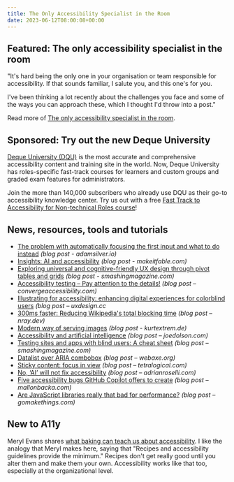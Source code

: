 ```yaml
---
title: The Only Accessibility Specialist in the Room
date: 2023-06-12T08:00:08+00:00
---
```


## Featured: The only accessibility specialist in the room

"It's hard being the only one in your organisation or team responsible for accessibility. If that sounds familiar, I salute you, and this one's for you.

I've been thinking a lot recently about the challenges you face and some of the ways you can approach these, which I thought I'd throw into a post."

Read more of [The only accessibility specialist in the room](https://tetralogical.com/blog/2023/06/05/the-only-accessibility-specialist-in-the-room/).

## Sponsored: Try out the new Deque University

[Deque University (DQU)](https://dequeuniversity.com/) is the most accurate and comprehensive accessibility content and training site in the world. Now, Deque University has roles-specific fast-track courses for learners and custom groups and graded exam features for administrators.

Join the more than 140,000 subscribers who already use DQU as their go-to accessibility knowledge center. Try us out with a free [Fast Track to Accessibility for Non-technical Roles course](https://dequeuniversity.com/curriculum/courses/fast-track-non-technical)!

## News, resources, tools and tutorials

- [The problem with automatically focusing the first input and what to do instead](https://adamsilver.io/blog/the-problem-with-automatically-focusing-the-first-input-and-what-to-do-instead/) *(blog post - adamsilver.io)*
- [Insights: AI and accessibility](https://makeitfable.com/article/insights-ai-and-accessibility/) *(blog post - makeitfable.com)*
- [Exploring universal and cognitive-friendly UX design through pivot tables and grids](https://www.smashingmagazine.com/2023/06/universal-cognitive-friendly-ux-design-tables-grids/) *(blog post - smashingmagazine.com)*
- [Accessibility testing – Pay attention to the details!](https://convergeaccessibility.com/2023/06/05/accessibility-testing-pay-attention-to-the-details/) *(blog post – convergeaccessibility.com)*
- [Illustrating for accessibility: enhancing digital experiences for colorblind users](https://uxdesign.cc/illustrating-for-accessibility-enhancing-digital-experiences-for-colorblind-users-62bf4da1d853) *(blog post – uxdesign.cc*
- [300ms faster: Reducing Wikipedia's total blocking time](https://www.nray.dev/blog/300ms-faster-reducing-wikipedias-total-blocking-time/) *(blog post – nray.dev)*
- [Modern way of serving images](https://kurtextrem.de/posts/modern-way-of-img/) *(blog post - kurtextrem.de)*
- [Accessibility and artificial intelligence](https://www.joedolson.com/2023/06/accessibility-and-artificial-intelligence/) *(blog post – joedolson.com)*
- [Testing sites and apps with blind users: A cheat sheet](https://www.smashingmagazine.com/2023/06/testing-sites-apps-blind-users-cheat-sheet/) *(blog post – smashingmagazine.com)*
- [Datalist over ARIA combobox](http://www.webaxe.org/datalist-over-aria-combobox/) *(blog post – webaxe.org)*
- [Sticky content: focus in view](https://tetralogical.com/blog/2023/06/08/focus-in-view/) *(blog post – tetralogical.com)*
- [No, ‘AI’ will not fix accessibility](https://adrianroselli.com/2023/06/no-ai-will-not-fix-accessibility.html) *(blog post – adrianroselli.com)*
- [Five accessibility bugs GitHub Copilot offers to create](https://mallonbacka.com/blog/2023/04/github-copilot-accessibility/) *(blog post – mallonbacka.com)*
- [Are JavaScript libraries really that bad for performance?](https://gomakethings.com/are-javascript-libraries-really-that-bad-for-performance/) *(blog post – gomakethings.com)*

## New to A11y

Meryl Evans shares [what baking can teach us about accessibility](https://meryl.net/accessibility-beyond-compliance/). I like the analogy that Meryl makes here, saying that "Recipes and accessibility guidelines provide the minimum." Recipes don't get really good until you alter them and make them your own. Accessibility works like that too, especially at the organizational level.
